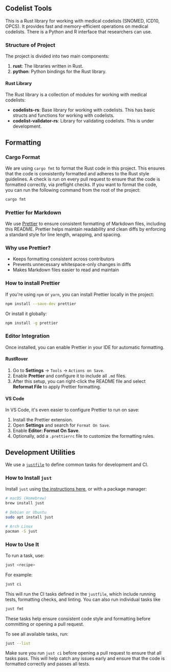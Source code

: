 ## Codelist Tools

This is a Rust library for working with medical codelists (SNOMED, ICD10, OPCS).
It provides fast and memory-efficient operations on medical codelists. There is
a Python and R interface that researchers can use.

### Structure of Project

The project is divided into two main components:

1. **rust**: The libraries written in Rust.
2. **python**: Python bindings for the Rust library.

#### Rust Library

The Rust library is a collection of modules for working with medical codelists:

- **codelists-rs**: Base library for working with codelists. This has basic
  structs and functions for working with codelists.
- **codelist-validator-rs**: Library for validating codelists. This is under
  development.

## Formatting

### Cargo Format

We are using `cargo fmt` to format the Rust code in this project. This ensures
that the code is consistently formatted and adheres to the Rust style
guidelines. A check is run on every pull request to ensure that the code is
formatted correctly, via preflight checks. If you want to format the code, you
can run the following command from the root of the project:

```bash
cargo fmt
```

### Prettier for Markdown

We use [Prettier](https://prettier.io/) to ensure consistent formatting of
Markdown files, including this README. Prettier helps maintain readability and
clean diffs by enforcing a standard style for line length, wrapping, and
spacing.

### Why use Prettier?

- Keeps formatting consistent across contributors
- Prevents unnecessary whitespace-only changes in diffs
- Makes Markdown files easier to read and maintain

### How to install Prettier

If you're using `npm` or `yarn`, you can install Prettier locally in the
project:

```bash
npm install --save-dev prettier
```

Or install it globally:

```bash
npm install -g prettier
```

### Editor Integration

Once installed, you can enable Prettier in your IDE for automatic formatting.

#### RustRover

1. Go to **Settings** → `Tools` → `Actions on Save`.
2. Enable **Prettier** and configure it to include all `.md` files.
3. After this setup, you can right-click the README file and select **Reformat
   File** to apply Prettier formatting.

#### VS Code

In VS Code, it's even easier to configure Prettier to run on save:

1. Install the Prettier extension.
2. Open **Settings** and search for `Format On Save`.
3. Enable **Editor: Format On Save**.
4. Optionally, add a `.prettierrc` file to customize the formatting rules.

## Development Utilities

We use a [`justfile`](https://github.com/casey/just) to define common tasks for
development and CI.

### How to Install `just`

Install `just` using
[the instructions here](https://github.com/casey/just#installation), or with a
package manager:

```bash
# macOS (Homebrew)
brew install just

# Debian or Ubuntu
sudo apt install just

# Arch Linux
pacman -S just
```

### How to Use It

To run a task, use:

```bash
just <recipe>
```

For example:

```bash
just ci
```

This will run the CI tasks defined in the `justfile`, which include running
tests, formatting checks, and linting. You can also run individual tasks like

```bash
just fmt
```

These tasks help ensure consistent code style and formatting before committing
or opening a pull request.

To see all available tasks, run:

```bash
just --list
```

Make sure you run `just ci` before opening a pull request to ensure that all
tasks pass. This will help catch any issues early and ensure that the code is
formatted correctly and passes all tests.
